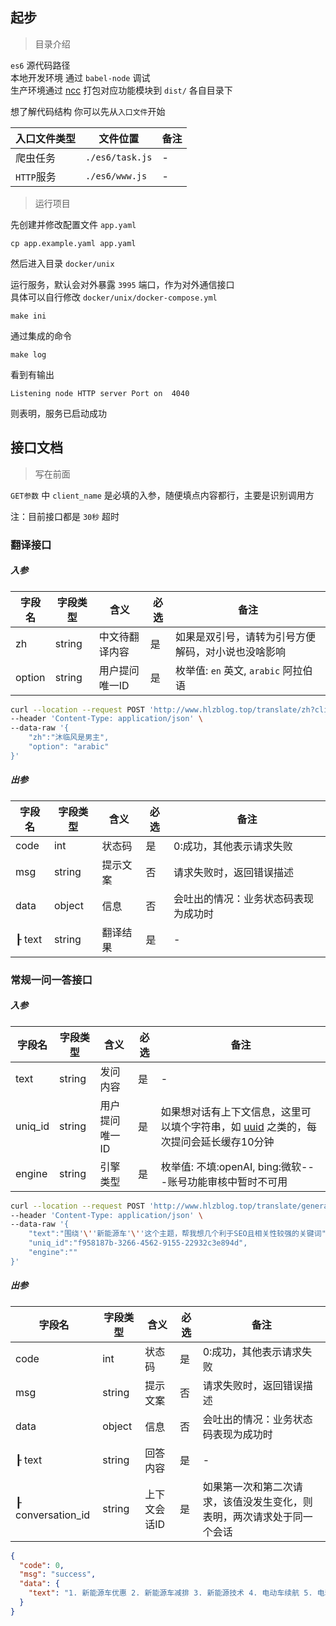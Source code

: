 ## 起步

> 目录介绍

`es6` 源代码路径  
本地开发环境 通过 `babel-node` 调试  
生产环境通过 [ncc](https://github.com/vercel/ncc) 打包对应功能模块到 `dist/` 各自目录下  

想了解代码结构 你可以先从`入口文件`开始

| 入口文件类型 | 文件位置 | 备注 |
| ---- | ---- | ---- |
| 爬虫任务 | `./es6/task.js`   | - |
| `HTTP`服务 | `./es6/www.js`   | - |


> 运行项目

先创建并修改配置文件 `app.yaml`  

```
cp app.example.yaml app.yaml
```

然后进入目录 `docker/unix`  

运行服务，默认会对外暴露 `3995` 端口，作为对外通信接口  
具体可以自行修改 `docker/unix/docker-compose.yml`  

```
make ini
```

通过集成的命令  
```
make log
```

看到有输出  

```
Listening node HTTP server Port on  4040
```

则表明，服务已启动成功


## 接口文档

> 写在前面

`GET参数` 中 `client_name` 是必填的入参，随便填点内容都行，主要是识别调用方    

注：目前接口都是 `30秒` 超时  

### 翻译接口



##### 入参

|字段名 | 字段类型 | 含义| 必选| 备注|
|--- |--- |--- |--- |--- |
| zh |string | 中文待翻译内容 |是 | 如果是双引号，请转为引号方便解码，对小说也没啥影响   |
| option | string | 用户提问唯一ID |是 | 枚举值: `en` 英文, `arabic` 阿拉伯语  |

```bash
curl --location --request POST 'http://www.hlzblog.top/translate/zh?client_name=mlf' \
--header 'Content-Type: application/json' \
--data-raw '{
    "zh":"沐临风是男主",
    "option": "arabic"
}'
```

##### 出参

|字段名 | 字段类型 | 含义| 必选| 备注|
|--- |--- |--- |--- |--- |
|code |int |状态码 | 是 |0:成功，其他表示请求失败 |
|msg |string |提示文案 |否 |请求失败时，返回错误描述|
|data |object |信息 |否 |会吐出的情况：业务状态码表现为成功时 |
|┠ text |string | 翻译结果 |是 | -  |



### 常规一问一答接口



##### 入参

|字段名 | 字段类型 | 含义| 必选| 备注|
|--- |--- |--- |--- |--- |
| text |string | 发问内容 |是 | -  |
| uniq_id | string | 用户提问唯一ID |是 | 如果想对话有上下文信息，这里可以填个字符串，如 [uuid](https://1024tools.com/uuid) 之类的，每次提问会延长缓存10分钟  |
| engine | string | 引擎类型 |是 | 枚举值: 不填:openAI, bing:微软---账号功能审核中暂时不可用 |


```bash
curl --location --request POST 'http://www.hlzblog.top/translate/general?client_name=mlf' \
--header 'Content-Type: application/json' \
--data-raw '{
    "text":"围绕'\''新能源车'\''这个主题，帮我想几个利于SEO且相关性较强的关键词",
    "uniq_id":"f958187b-3266-4562-9155-22932c3e894d",
    "engine":""
}'
```

##### 出参

|字段名 | 字段类型 | 含义| 必选| 备注|
|--- |--- |--- |--- |--- |
|code |int |状态码 | 是 |0:成功，其他表示请求失败 |
|msg |string |提示文案 |否 |请求失败时，返回错误描述|
|data |object |信息 |否 |会吐出的情况：业务状态码表现为成功时 |
|┠ text |string | 回答内容 |是 | -  |
|┠ conversation_id |string | 上下文会话ID |是 | 如果第一次和第二次请求，该值没发生变化，则表明，两次请求处于同一个会话  |


~~~json
{
  "code": 0,
  "msg": "success",
  "data": {
    "text": "1. 新能源车优惠 2. 新能源车减排 3. 新能源技术 4. 电动车续航 5. 电动车的未来 6. 电动车的安全性 7. 新能源车的发展 8. 新能源汽车使用成本 9. 新能源车的维修 10. 新能源车的耗能"
  }
}
~~~